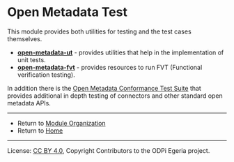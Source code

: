<!-- SPDX-License-Identifier: CC-BY-4.0 -->
<!-- Copyright Contributors to the ODPi Egeria project. -->

# Open Metadata Test

This module provides both utilities for testing and the
test cases themselves.

* **[open-metadata-ut](open-metadata-ut)** - provides utilities that help in the implementation of unit tests.
* **[open-metadata-fvt](open-metadata-fvt)** - provides resources to run FVT (Functional verification testing).

In addition there is the [Open Metadata Conformance Test Suite](../open-metadata-conformance-suite)
that provides additional in depth testing of connectors
and other standard open metadata APIs.

----
* Return to [Module Organization](../Content-Organization.md)
* Return to [Home](../index.md)


----
License: [CC BY 4.0](https://creativecommons.org/licenses/by/4.0/),
Copyright Contributors to the ODPi Egeria project.